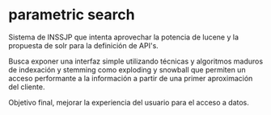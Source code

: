 parametric search
====================
Sistema de INSSJP que intenta aprovechar la potencia de lucene y la propuesta de solr para la definición de API's.

Busca exponer una interfaz simple utilizando técnicas y algoritmos maduros de indexación y stemming como exploding y snowball que permiten un acceso performante a la información a partir de una primer aproximación del cliente.

Objetivo final, mejorar la experiencia del usuario para el acceso a datos.

